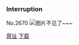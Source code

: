 ### Interruption
No.2670
![图片不见了~~~](https://imgs.xkcd.com/comics/interruption.png)

[原址](https://xkcd.com//2670) [下载](https://imgs.xkcd.com/comics/interruption.png)

